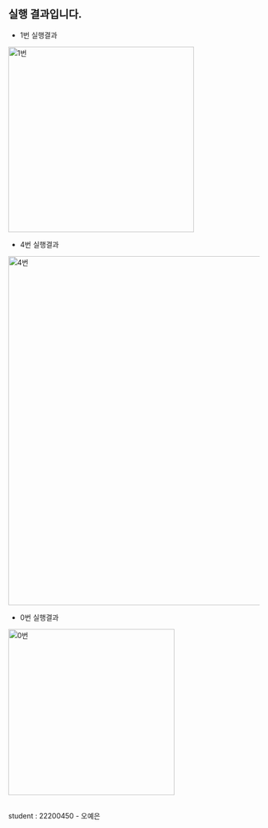 ## 실행 결과입니다.

- 1번 실행결과 <br>
<img width="372" alt="1번" src="https://github.com/yeeun66/PP1_Project1/assets/130718223/ecea603a-0fda-4d5c-9584-e1c5c22a5070">

- 4번 실행결과 <br>
<img width="700" alt="4번" src="https://github.com/yeeun66/PP1_Project1/assets/130718223/49f18264-97da-4a0c-87ec-71c27f5b941f">

- 0번 실행결과 <br>
<img width="333" alt="0번" src="https://github.com/yeeun66/PP1_Project1/assets/130718223/98da97ed-bdd9-440e-a74f-07af54f4ab1b">

<br> student : 22200450 - 오예은
